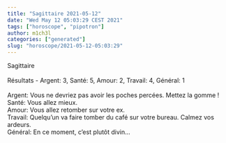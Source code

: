 ```yaml
---
title: "Sagittaire 2021-05-12"
date: "Wed May 12 05:03:29 CEST 2021"
tags: ["horoscope", "pipotron"]
author: m1ch3l
categories: ["generated"]
slug: "horoscope/2021-05-12-05:03:29"
---
```


Sagittaire<br>
<br>
Résultats - Argent: 3, Santé: 5, Amour: 2, Travail: 4, Général: 1<br>
<br>
Argent:  Vous ne devriez pas avoir les poches percées. Mettez la gomme !<br>
Santé:   Vous allez mieux. <br>
Amour:   Vous allez retomber sur votre ex. <br>
Travail: Quelqu’un va faire tomber du café sur votre bureau. Calmez vos ardeurs.<br>
Général: En ce moment, c’est plutôt divin...<br>
